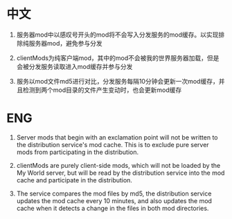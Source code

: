 ﻿# 中文

1. 服务器mod中以感叹号开头的mod将不会写入分发服务的mod缓存。以实现排除纯服务器mod，避免参与分发

2. clientMods为纯客户端mod，其中的mod不会被我的世界服务器加载，但是会被分发服务读取进入mod缓存并参与分发

3. 服务以mod文件md5进行对比，分发服务每隔10分钟会更新一次mod缓存，并且检测到两个mod目录的文件产生变动时，也会更新mod缓存

# ENG
1. Server mods that begin with an exclamation point will not be written to the distribution service's mod cache. This is to exclude pure server mods from participating in the distribution.

2. clientMods are purely client-side mods, which will not be loaded by the My World server, but will be read by the distribution service into the mod cache and participate in the distribution.

3. The service compares the mod files by md5, the distribution service updates the mod cache every 10 minutes, and also updates the mod cache when it detects a change in the files in both mod directories.
